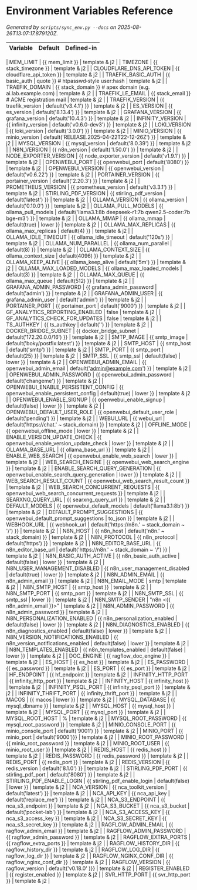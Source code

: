 # Environment Variables Reference

_Generated by `scripts/sync_env.py --docs` on 2025-08-26T13:07:17.879120Z._

| Variable | Default | Defined-in |
|----------|---------|-----------|

| MEM_LIMIT | {{ mem_limit }} | template & j2 |
| TIMEZONE | {{ stack_timezone }} | template & j2 |
| CLOUDFLARE_DNS_API_TOKEN | {{ cloudflare_api_token }} | template & j2 |
| TRAEFIK_BASIC_AUTH | {{ basic_auth \| quote }}        # htpasswd‑style user:hash | template & j2 |
| TRAEFIK_DOMAIN | {{ stack_domain }}          # apex domain (e.g. ai.lab.example.com) | template & j2 |
| TRAEFIK_LE_EMAIL | {{ stack_email }}         # ACME registration mail | template & j2 |
| TRAEFIK_VERSION | {{ traefik_version \| default('v3.4.1') }} | template & j2 |
| ES_VERSION | {{ es_version \| default('8.13.4') }} | template & j2 |
| GRAFANA_VERSION | {{ grafana_version \| default('10.4.3') }} | template & j2 |
| INFINITY_VERSION | {{ infinity_version \| default('v0.6.0-dev3') }} | template & j2 |
| LOKI_VERSION | {{ loki_version \| default('3.0.0') }} | template & j2 |
| MINIO_VERSION | {{ minio_version \| default('RELEASE.2025-04-22T22-12-26Z') }} | template & j2 |
| MYSQL_VERSION | {{ mysql_version \| default('8.0.39') }} | template & j2 |
| N8N_VERSION | {{ n8n_version \| default('1.50.0') }} | template & j2 |
| NODE_EXPORTER_VERSION | {{ node_exporter_version \| default('v1.9.1') }} | template & j2 |
| OPENWEBUI_PORT | {{ openwebui_port \| default('8080') }} | template & j2 |
| OPENWEBUI_VERSION | {{ openwebui_version \| default('v0.6.22') }} | template & j2 |
| PORTAINER_VERSION | {{ portainer_version \| default('2.20.3') }} | template & j2 |
| PROMETHEUS_VERSION | {{ prometheus_version \| default('v3.3.1') }} | template & j2 |
| STIRLING_PDF_VERSION | {{ stirling_pdf_version \| default('latest') }} | template & j2 |
| OLLAMA_VERSION | {{ ollama_version \| default('0.10.0') }} | template & j2 |
| OLLAMA_PULL_MODELS | {{ ollama_pull_models \| default('llama3.1:8b deepseek-r1:7b qwen2.5-coder:7b bge-m3') }} | template & j2 |
| OLLAMA_MMAP | {{ ollama_mmap \| default(true) \| lower }} | template & j2 |
| OLLAMA_MAX_REPLICAS | {{ ollama_max_replicas \| default(4) }} | template & j2 |
| OLLAMA_IDLE_TIMEOUT | {{ ollama_idle_timeout \| default('120s') }} | template & j2 |
| OLLAMA_NUM_PARALLEL | {{ ollama_num_parallel \| default(8) }} | template & j2 |
| OLLAMA_CONTEXT_SIZE | {{ ollama_context_size \| default(4096) }} | template & j2 |
| OLLAMA_KEEP_ALIVE | {{ ollama_keep_alive \| default('5m') }} | template & j2 |
| OLLAMA_MAX_LOADED_MODELS | {{ ollama_max_loaded_models \| default(3) }} | template & j2 |
| OLLAMA_MAX_QUEUE | {{ ollama_max_queue \| default(512) }} | template & j2 |
| GRAFANA_ADMIN_PASSWORD | {{ grafana_admin_password \| default('admin') }} | template & j2 |
| GRAFANA_ADMIN_USER | {{ grafana_admin_user \| default('admin') }} | template & j2 |
| PORTAINER_PORT | {{ portainer_port \| default('9000') }} | template & j2 |
| GF_ANALYTICS_REPORTING_ENABLED | false | template & j2 |
| GF_ANALYTICS_CHECK_FOR_UPDATES | false | template & j2 |
| TS_AUTHKEY | {{ ts_authkey \| default('') }} | template & j2 |
| DOCKER_BRIDGE_SUBNET | {{ docker_bridge_subnet \| default('172.20.0.0/16') }} | template & j2 |
| SMTP_IMAGE | {{ smtp_image \| default('boky/postfix:latest') }} | template & j2 |
| SMTP_HOST | {{ smtp_host \| default('smtp') }} | template & j2 |
| SMTP_PORT | {{ smtp_port \| default(25) }} | template & j2 |
| SMTP_SSL | {{ smtp_ssl \| default(false) \| lower }} | template & j2 |
| OPENWEBUI_ADMIN_EMAIL | {{ openwebui_admin_email \| default('admin@example.com') }} | template & j2 |
| OPENWEBUI_ADMIN_PASSWORD | {{ openwebui_admin_password \| default('changeme') }} | template & j2 |
| OPENWEBUI_ENABLE_PERSISTENT_CONFIG | {{ openwebui_enable_persistent_config \| default(true) \| lower }} | template & j2 |
| OPENWEBUI_ENABLE_SIGNUP | {{ openwebui_enable_signup \| default(false) \| lower }} | template & j2 |
| OPENWEBUI_DEFAULT_USER_ROLE | {{ openwebui_default_user_role \| default('pending') }} | template & j2 |
| WEBUI_URL | {{ webui_url \| default('https://chat.' ~ stack_domain) }} | template & j2 |
| OFFLINE_MODE | {{ openwebui_offline_mode \| lower }} | template & j2 |
| ENABLE_VERSION_UPDATE_CHECK | {{ openwebui_enable_version_update_check \| lower }} | template & j2 |
| OLLAMA_BASE_URL | {{ ollama_base_url }} | template & j2 |
| ENABLE_WEB_SEARCH | {{ openwebui_enable_web_search \| lower }} | template & j2 |
| WEB_SEARCH_ENGINE | {{ openwebui_web_search_engine }} | template & j2 |
| ENABLE_SEARCH_QUERY_GENERATION | {{ openwebui_enable_search_query_generation \| lower }} | template & j2 |
| WEB_SEARCH_RESULT_COUNT | {{ openwebui_web_search_result_count }} | template & j2 |
| WEB_SEARCH_CONCURRENT_REQUESTS | {{ openwebui_web_search_concurrent_requests }} | template & j2 |
| SEARXNG_QUERY_URL | {{ searxng_query_url }} | template & j2 |
| DEFAULT_MODELS | {{ openwebui_default_models \| default('llama3.1:8b') }} | template & j2 |
| DEFAULT_PROMPT_SUGGESTIONS | {{ openwebui_default_prompt_suggestions \| to_json }} | template & j2 |
| WEBHOOK_URL | {{ webhook_url \| default('https://n8n.' ~ stack_domain ~ '/') }} | template & j2 |
| N8N_HOST | {{ n8n_host \| default('n8n.' ~ stack_domain) }} | template & j2 |
| N8N_PROTOCOL | {{ n8n_protocol \| default('https') }} | template & j2 |
| N8N_EDITOR_BASE_URL | {{ n8n_editor_base_url \| default('https://n8n.' ~ stack_domain ~ '/') }} | template & j2 |
| N8N_BASIC_AUTH_ACTIVE | {{ n8n_basic_auth_active \| default(false) \| lower }} | template & j2 |
| N8N_USER_MANAGEMENT_DISABLED | {{ n8n_user_management_disabled \| default(true) \| lower }} | template & j2 |
| N8N_ADMIN_EMAIL | {{ n8n_admin_email }} | template & j2 |
| N8N_EMAIL_MODE | smtp | template & j2 |
| N8N_SMTP_HOST | {{ smtp_host }} | template & j2 |
| N8N_SMTP_PORT | {{ smtp_port }} | template & j2 |
| N8N_SMTP_SSL | {{ smtp_ssl \| lower }} | template & j2 |
| N8N_SMTP_SENDER | "n8n <{{ n8n_admin_email }}>" | template & j2 |
| N8N_ADMIN_PASSWORD | {{ n8n_admin_password }} | template & j2 |
| N8N_PERSONALIZATION_ENABLED | {{ n8n_personalization_enabled \| default(false) \| lower }} | template & j2 |
| N8N_DIAGNOSTICS_ENABLED | {{ n8n_diagnostics_enabled \| default(false) \| lower }} | template & j2 |
| N8N_VERSION_NOTIFICATIONS_ENABLED | {{ n8n_version_notifications_enabled \| default(false) \| lower }} | template & j2 |
| N8N_TEMPLATES_ENABLED | {{ n8n_templates_enabled \| default(false) \| lower }} | template & j2 |
| DOC_ENGINE | {{ ragflow_doc_engine }} | template & j2 |
| ES_HOST | {{ es_host }} | template & j2 |
| ES_PASSWORD | {{ es_password }} | template & j2 |
| ES_PORT | {{ es_port }} | template & j2 |
| HF_ENDPOINT | {{ hf_endpoint }} | template & j2 |
| INFINITY_HTTP_PORT | {{ infinity_http_port }} | template & j2 |
| INFINITY_HOST | {{ infinity_host }} | template & j2 |
| INFINITY_PSQL_PORT | {{ infinity_psql_port }} | template & j2 |
| INFINITY_THRIFT_PORT | {{ infinity_thrift_port }} | template & j2 |
| MACOS | {{ macos \| lower }} | template & j2 |
| MYSQL_DATABASE | {{ mysql_dbname }} | template & j2 |
| MYSQL_HOST | {{ mysql_host }} | template & j2 |
| MYSQL_PORT | {{ mysql_port }} | template & j2 |
| MYSQL_ROOT_HOST | % | template & j2 |
| MYSQL_ROOT_PASSWORD | {{ mysql_root_password }} | template & j2 |
| MINIO_CONSOLE_PORT | {{ minio_console_port \| default('9001') }} | template & j2 |
| MINIO_PORT | {{ minio_port \| default('9000')}} | template & j2 |
| MINIO_ROOT_PASSWORD | {{ minio_root_password }} | template & j2 |
| MINIO_ROOT_USER | {{ minio_root_user }} | template & j2 |
| REDIS_HOST | {{ redis_host }} | template & j2 |
| REDIS_PASSWORD | {{ redis_password }} | template & j2 |
| REDIS_PORT | {{ redis_port }} | template & j2 |
| REDIS_VERSION | {{ redis_version \| default('8.1.0') }} | template & j2 |
| STIRLING_PDF_PORT | {{ stirling_pdf_port \| default('8080') }} | template & j2 |
| STIRLING_PDF_ENABLE_LOGIN | {{ stirling_pdf_enable_login \| default(false) \| lower }} | template & j2 |
| NCA_VERSION | {{ nca_toolkit_version \| default('latest') }} | template & j2 |
| NCA_API_KEY | {{ nca_api_key \| default('replace_me') }} | template & j2 |
| NCA_S3_ENDPOINT | {{ nca_s3_endpoint }} | template & j2 |
| NCA_S3_BUCKET | {{ nca_s3_bucket \| default('pocket-lab') }} | template & j2 |
| NCA_S3_ACCESS_KEY | {{ nca_s3_access_key }} | template & j2 |
| NCA_S3_SECRET_KEY | {{ nca_s3_secret_key }} | template & j2 |
| RAGFLOW_ADMIN_EMAIL | {{ ragflow_admin_email }} | template & j2 |
| RAGFLOW_ADMIN_PASSWORD | {{ ragflow_admin_password }} | template & j2 |
| RAGFLOW_EXTRA_PORTS | {{ ragflow_extra_ports }} | template & j2 |
| RAGFLOW_HISTORY_DIR | {{ ragflow_history_dir }} | template & j2 |
| RAGFLOW_LOG_DIR | {{ ragflow_log_dir }} | template & j2 |
| RAGFLOW_NGINX_CONF_DIR | {{ ragflow_nginx_conf_dir }} | template & j2 |
| RAGFLOW_VERSION | {{ ragflow_version \| default('v0.18.0' )}} | template & j2 |
| REGISTER_ENABLED | {{ register_enabled }} | template & j2 |
| SVR_HTTP_PORT | {{ svr_http_port }} | template & j2 |
